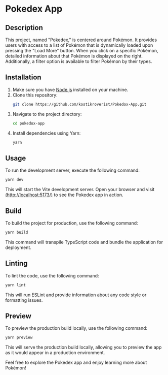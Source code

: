 # Pokedex App

## Description
This project, named "Pokedex," is centered around Pokémon. It provides users with access to a list of Pokémon that is dynamically loaded upon pressing the "Load More" button. When you click on a specific Pokémon, detailed information about that Pokémon is displayed on the right. Additionally, a filter option is available to filter Pokémon by their types.

## Installation
1. Make sure you have [Node.js](https://nodejs.org/) installed on your machine.
2. Clone this repository:
   ```bash
   git clone https://github.com/kostikroverist/Pokedox-App.git
   ```
3. Navigate to the project directory:
   ```bash
   cd pokedox-app
   ```
4. Install dependencies using Yarn:
   ```bash
   yarn
   ```

## Usage
To run the development server, execute the following command:
```bash
yarn dev
```
This will start the Vite development server. Open your browser and visit [(http://localhost:5173/)](http://localhost:5173/) to see the Pokedex app in action.

## Build
To build the project for production, use the following command:
```bash
yarn build
```
This command will transpile TypeScript code and bundle the application for deployment.

## Linting
To lint the code, use the following command:
```bash
yarn lint
```
This will run ESLint and provide information about any code style or formatting issues.

## Preview
To preview the production build locally, use the following command:
```bash
yarn preview
```
This will serve the production build locally, allowing you to preview the app as it would appear in a production environment.

Feel free to explore the Pokedex app and enjoy learning more about Pokémon!